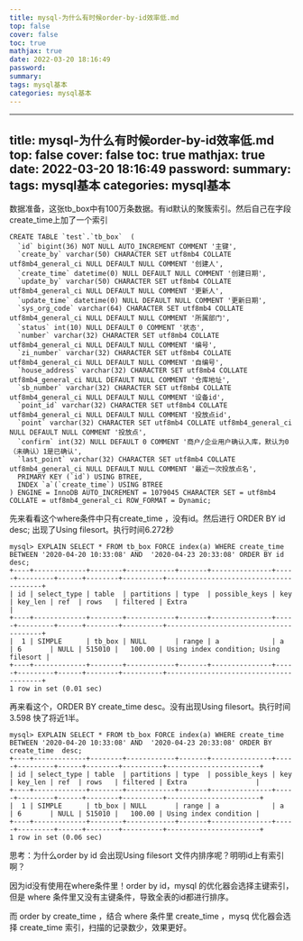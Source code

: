 ```yaml
---
title: mysql-为什么有时候order-by-id效率低.md
top: false
cover: false
toc: true
mathjax: true
date: 2022-03-20 18:16:49
password:
summary:
tags: mysql基本
categories: mysql基本
---
```

---
title: mysql-为什么有时候order-by-id效率低.md
top: false
cover: false
toc: true
mathjax: true
date: 2022-03-20 18:16:49
password:
summary:
tags: mysql基本
categories: mysql基本
---
数据准备，这张tb_box中有100万条数据。有id默认的聚簇索引。然后自己在字段create_time上加了一个索引
~~~
CREATE TABLE `test`.`tb_box`  (
  `id` bigint(36) NOT NULL AUTO_INCREMENT COMMENT '主键',
  `create_by` varchar(50) CHARACTER SET utf8mb4 COLLATE utf8mb4_general_ci NULL DEFAULT NULL COMMENT '创建人',
  `create_time` datetime(0) NULL DEFAULT NULL COMMENT '创建日期',
  `update_by` varchar(50) CHARACTER SET utf8mb4 COLLATE utf8mb4_general_ci NULL DEFAULT NULL COMMENT '更新人',
  `update_time` datetime(0) NULL DEFAULT NULL COMMENT '更新日期',
  `sys_org_code` varchar(64) CHARACTER SET utf8mb4 COLLATE utf8mb4_general_ci NULL DEFAULT NULL COMMENT '所属部门',
  `status` int(10) NULL DEFAULT 0 COMMENT '状态',
  `number` varchar(32) CHARACTER SET utf8mb4 COLLATE utf8mb4_general_ci NULL DEFAULT NULL COMMENT '编号',
  `zi_number` varchar(32) CHARACTER SET utf8mb4 COLLATE utf8mb4_general_ci NULL DEFAULT NULL COMMENT '自编号',
  `house_address` varchar(32) CHARACTER SET utf8mb4 COLLATE utf8mb4_general_ci NULL DEFAULT NULL COMMENT '仓库地址',
  `sb_number` varchar(32) CHARACTER SET utf8mb4 COLLATE utf8mb4_general_ci NULL DEFAULT NULL COMMENT '设备id',
  `point_id` varchar(32) CHARACTER SET utf8mb4 COLLATE utf8mb4_general_ci NULL DEFAULT NULL COMMENT '投放点id',
  `point` varchar(32) CHARACTER SET utf8mb4 COLLATE utf8mb4_general_ci NULL DEFAULT NULL COMMENT '投放点',
  `confirm` int(32) NULL DEFAULT 0 COMMENT '商户/企业用户确认入库，默认为0（未确认）1是已确认',
  `last_point` varchar(32) CHARACTER SET utf8mb4 COLLATE utf8mb4_general_ci NULL DEFAULT NULL COMMENT '最近一次投放点名',
  PRIMARY KEY (`id`) USING BTREE,
  INDEX `a`(`create_time`) USING BTREE
) ENGINE = InnoDB AUTO_INCREMENT = 1079045 CHARACTER SET = utf8mb4 COLLATE = utf8mb4_general_ci ROW_FORMAT = Dynamic;
~~~


先来看看这个where条件中只有create_time ，没有id。然后进行 ORDER BY id desc; 出现了Using filesort。执行时间6.272秒
~~~
mysql> EXPLAIN SELECT * FROM tb_box FORCE index(a) WHERE create_time BETWEEN '2020-04-20 10:33:08' AND  '2020-04-23 20:33:08' ORDER BY id desc;
+----+-------------+--------+------------+-------+---------------+-----+---------+------+--------+----------+---------------------------------------+
| id | select_type | table  | partitions | type  | possible_keys | key | key_len | ref  | rows   | filtered | Extra                                 |
+----+-------------+--------+------------+-------+---------------+-----+---------+------+--------+----------+---------------------------------------+
|  1 | SIMPLE      | tb_box | NULL       | range | a             | a   | 6       | NULL | 515010 |   100.00 | Using index condition; Using filesort |
+----+-------------+--------+------------+-------+---------------+-----+---------+------+--------+----------+---------------------------------------+
1 row in set (0.01 sec)
~~~


再来看这个，ORDER BY create_time  desc。没有出现Using filesort。执行时间3.598 快了将近1半。

~~~
mysql> EXPLAIN SELECT * FROM tb_box FORCE index(a) WHERE create_time BETWEEN '2020-04-20 10:33:08' AND  '2020-04-23 20:33:08' ORDER BY create_time  desc;
+----+-------------+--------+------------+-------+---------------+-----+---------+------+--------+----------+-----------------------+
| id | select_type | table  | partitions | type  | possible_keys | key | key_len | ref  | rows   | filtered | Extra                 |
+----+-------------+--------+------------+-------+---------------+-----+---------+------+--------+----------+-----------------------+
|  1 | SIMPLE      | tb_box | NULL       | range | a             | a   | 6       | NULL | 515010 |   100.00 | Using index condition |
+----+-------------+--------+------------+-------+---------------+-----+---------+------+--------+----------+-----------------------+
1 row in set (0.06 sec)

~~~

思考：为什么order by id 会出现Using filesort 文件内排序呢？明明id上有索引啊？

因为id没有使用在where条件里！order by id，mysql 的优化器会选择主键索引，但是 where 条件里又没有主键条件，导致全表的id都进行排序。

而 order by create_time ，结合 where 条件里 create_time ，mysq 优化器会选择 create_time 索引，扫描的记录数少，效果更好。
